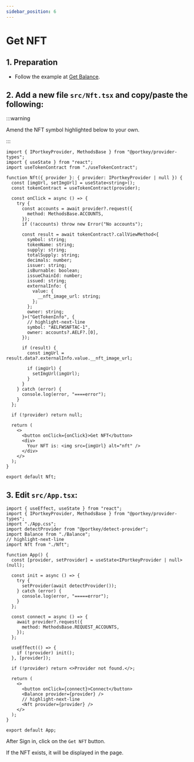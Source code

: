 ```yaml
---
sidebar_position: 6
---
```


# Get NFT

## 1. Preparation

- Follow the example at [Get Balance](/docs/get-balance).

## 2. Add a new file `src/Nft.tsx` and copy/paste the following:

:::warning

Amend the NFT symbol highlighted below to your own.

:::

```tsx title="src/Nft.tsx" showLineNumbers
import { IPortkeyProvider, MethodsBase } from "@portkey/provider-types";
import { useState } from "react";
import useTokenContract from "./useTokenContract";

function Nft({ provider }: { provider: IPortkeyProvider | null }) {
  const [imgUrl, setImgUrl] = useState<string>();
  const tokenContract = useTokenContract(provider);

  const onClick = async () => {
    try {
      const accounts = await provider?.request({
        method: MethodsBase.ACCOUNTS,
      });
      if (!accounts) throw new Error("No accounts");

      const result = await tokenContract?.callViewMethod<{
        symbol: string;
        tokenName: string;
        supply: string;
        totalSupply: string;
        decimals: number;
        issuer: string;
        isBurnable: boolean;
        issueChainId: number;
        issued: string;
        externalInfo: {
          value: {
            __nft_image_url: string;
          };
        };
        owner: string;
      }>("GetTokenInfo", {
        // highlight-next-line
        symbol: "AELFWSNFTAC-1",
        owner: accounts?.AELF?.[0],
      });

      if (result) {
        const imgUrl = result.data?.externalInfo.value.__nft_image_url;

        if (imgUrl) {
          setImgUrl(imgUrl);
        }
      }
    } catch (error) {
      console.log(error, "====error");
    }
  };

  if (!provider) return null;

  return (
    <>
      <button onClick={onClick}>Get NFT</button>
      <div>
        Your NFT is: <img src={imgUrl} alt="nft" />
      </div>
    </>
  );
}

export default Nft;
```

## 3. Edit `src/App.tsx`:

```tsx title="src/App.tsx" showLineNumbers
import { useEffect, useState } from "react";
import { IPortkeyProvider, MethodsBase } from "@portkey/provider-types";
import "./App.css";
import detectProvider from "@portkey/detect-provider";
import Balance from "./Balance";
// highlight-next-line
import Nft from "./Nft";

function App() {
  const [provider, setProvider] = useState<IPortkeyProvider | null>(null);

  const init = async () => {
    try {
      setProvider(await detectProvider());
    } catch (error) {
      console.log(error, "=====error");
    }
  };

  const connect = async () => {
    await provider?.request({
      method: MethodsBase.REQUEST_ACCOUNTS,
    });
  };

  useEffect(() => {
    if (!provider) init();
  }, [provider]);

  if (!provider) return <>Provider not found.</>;

  return (
    <>
      <button onClick={connect}>Connect</button>
      <Balance provider={provider} />
      // highlight-next-line
      <Nft provider={provider} />
    </>
  );
}

export default App;
```

After Sign in, click on the `Get NFT` button.

If the NFT exists, it will be displayed in the page.
